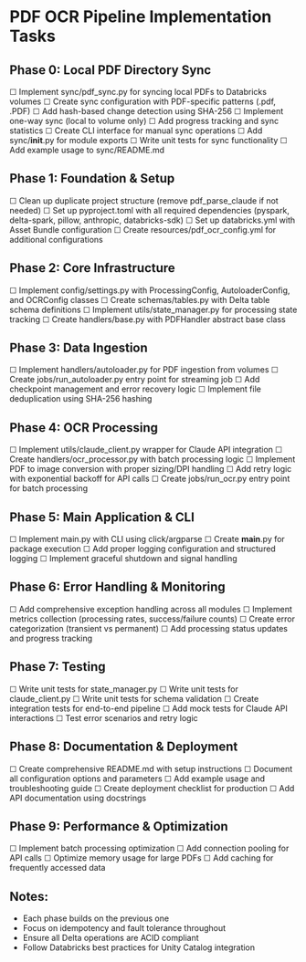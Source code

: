 # PDF OCR Pipeline Implementation Tasks

## Phase 0: Local PDF Directory Sync
☐ Implement sync/pdf_sync.py for syncing local PDFs to Databricks volumes
☐ Create sync configuration with PDF-specific patterns (.pdf, .PDF)
☐ Add hash-based change detection using SHA-256
☐ Implement one-way sync (local to volume only)
☐ Add progress tracking and sync statistics
☐ Create CLI interface for manual sync operations
☐ Add sync/__init__.py for module exports
☐ Write unit tests for sync functionality
☐ Add example usage to sync/README.md

## Phase 1: Foundation & Setup
☐ Clean up duplicate project structure (remove pdf_parse_claude if not needed)
☐ Set up pyproject.toml with all required dependencies (pyspark, delta-spark, pillow, anthropic, databricks-sdk)
☐ Set up databricks.yml with Asset Bundle configuration
☐ Create resources/pdf_ocr_config.yml for additional configurations

## Phase 2: Core Infrastructure
☐ Implement config/settings.py with ProcessingConfig, AutoloaderConfig, and OCRConfig classes
☐ Create schemas/tables.py with Delta table schema definitions
☐ Implement utils/state_manager.py for processing state tracking
☐ Create handlers/base.py with PDFHandler abstract base class

## Phase 3: Data Ingestion
☐ Implement handlers/autoloader.py for PDF ingestion from volumes
☐ Create jobs/run_autoloader.py entry point for streaming job
☐ Add checkpoint management and error recovery logic
☐ Implement file deduplication using SHA-256 hashing

## Phase 4: OCR Processing
☐ Implement utils/claude_client.py wrapper for Claude API integration
☐ Create handlers/ocr_processor.py with batch processing logic
☐ Implement PDF to image conversion with proper sizing/DPI handling
☐ Add retry logic with exponential backoff for API calls
☐ Create jobs/run_ocr.py entry point for batch processing

## Phase 5: Main Application & CLI
☐ Implement main.py with CLI using click/argparse
☐ Create __main__.py for package execution
☐ Add proper logging configuration and structured logging
☐ Implement graceful shutdown and signal handling

## Phase 6: Error Handling & Monitoring
☐ Add comprehensive exception handling across all modules
☐ Implement metrics collection (processing rates, success/failure counts)
☐ Create error categorization (transient vs permanent)
☐ Add processing status updates and progress tracking

## Phase 7: Testing
☐ Write unit tests for state_manager.py
☐ Write unit tests for claude_client.py
☐ Write unit tests for schema validation
☐ Create integration tests for end-to-end pipeline
☐ Add mock tests for Claude API interactions
☐ Test error scenarios and retry logic

## Phase 8: Documentation & Deployment
☐ Create comprehensive README.md with setup instructions
☐ Document all configuration options and parameters
☐ Add example usage and troubleshooting guide
☐ Create deployment checklist for production
☐ Add API documentation using docstrings

## Phase 9: Performance & Optimization
☐ Implement batch processing optimization
☐ Add connection pooling for API calls
☐ Optimize memory usage for large PDFs
☐ Add caching for frequently accessed data

## Notes:
- Each phase builds on the previous one
- Focus on idempotency and fault tolerance throughout
- Ensure all Delta operations are ACID compliant
- Follow Databricks best practices for Unity Catalog integration
